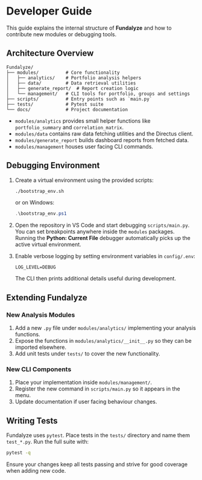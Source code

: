 # Developer Guide

This guide explains the internal structure of **Fundalyze** and how to contribute new modules or debugging tools.

## Architecture Overview

```
Fundalyze/
├── modules/          # Core functionality
│   ├── analytics/    # Portfolio analysis helpers
│   ├── data/         # Data retrieval utilities
│   ├── generate_report/  # Report creation logic
│   └── management/   # CLI tools for portfolio, groups and settings
├── scripts/          # Entry points such as `main.py`
├── tests/            # Pytest suite
└── docs/             # Project documentation
```

* `modules/analytics` provides small helper functions like `portfolio_summary` and `correlation_matrix`.
* `modules/data` contains raw data fetching utilities and the Directus client.
* `modules/generate_report` builds dashboard reports from fetched data.
* `modules/management` houses user facing CLI commands.

## Debugging Environment

1. Create a virtual environment using the provided scripts:
   ```bash
   ./bootstrap_env.sh
   ```
   or on Windows:
   ```powershell
   .\bootstrap_env.ps1
   ```

2. Open the repository in VS Code and start debugging `scripts/main.py`. You can set breakpoints anywhere inside the `modules` packages. Running the **Python: Current File** debugger automatically picks up the active virtual environment.

3. Enable verbose logging by setting environment variables in `config/.env`:
   ```env
   LOG_LEVEL=DEBUG
   ```
   The CLI then prints additional details useful during development.

## Extending Fundalyze

### New Analysis Modules

1. Add a new `.py` file under `modules/analytics/` implementing your analysis functions.
2. Expose the functions in `modules/analytics/__init__.py` so they can be imported elsewhere.
3. Add unit tests under `tests/` to cover the new functionality.

### New CLI Components

1. Place your implementation inside `modules/management/`.
2. Register the new command in `scripts/main.py` so it appears in the menu.
3. Update documentation if user facing behaviour changes.

## Writing Tests

Fundalyze uses `pytest`. Place tests in the `tests/` directory and name them `test_*.py`.
Run the full suite with:
```bash
pytest -q
```
Ensure your changes keep all tests passing and strive for good coverage when adding new code.

